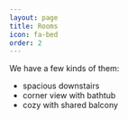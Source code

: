 ```yaml
---
layout: page
title: Rooms
icon: fa-bed
order: 2
---
```


We have a few kinds of them:
* spacious downstairs
* corner view with bathtub
* cozy with shared balcony
